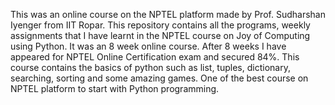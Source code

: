 This was an online course on the NPTEL platform made by Prof. Sudharshan Iyenger from IIT Ropar.
This repository contains all the programs, weekly assignments that I have learnt in the NPTEL course on Joy of Computing using Python.
It was an 8 week online course. After 8 weeks I have appeared for NPTEL Online Certification exam and secured 84%.
This course contains the basics of python such as list, tuples, dictionary, searching, sorting and some amazing games.
One of the best course on NPTEL platform to start with Python programming.
